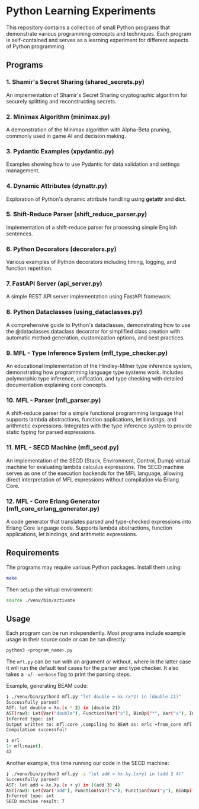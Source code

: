 # Python Learning Experiments

This repository contains a collection of small Python programs that demonstrate various programming concepts and techniques.
Each program is self-contained and serves as a learning experiment for different aspects of Python programming.

## Programs

### 1. Shamir's Secret Sharing (shared_secrets.py)
An implementation of Shamir's Secret Sharing cryptographic algorithm for securely splitting and reconstructing secrets.

### 2. Minimax Algorithm (minimax.py)
A demonstration of the Minimax algorithm with Alpha-Beta pruning, commonly used in game AI and decision making.

### 3. Pydantic Examples (xpydantic.py)
Examples showing how to use Pydantic for data validation and settings management.

### 4. Dynamic Attributes (dynattr.py)
Exploration of Python's dynamic attribute handling using __getattr__ and __dict__.

### 5. Shift-Reduce Parser (shift_reduce_parser.py)
Implementation of a shift-reduce parser for processing simple English sentences.

### 6. Python Decorators (decorators.py)
Various examples of Python decorators including timing, logging, and function repetition.

### 7. FastAPI Server (api_server.py)
A simple REST API server implementation using FastAPI framework.

### 8. Python Dataclasses (using_dataclasses.py)
A comprehensive guide to Python's dataclasses, demonstrating how to use the @dataclasses.dataclass decorator for simplified class creation with automatic method generation, customization options, and best practices.

### 9. MFL - Type Inference System (mfl_type_checker.py)
An educational implementation of the Hindley-Milner type inference system, demonstrating how programming language type systems work. Includes polymorphic type inference, unification, and type checking with detailed documentation explaining core concepts.

### 10. MFL - Parser (mfl_parser.py)
A shift-reduce parser for a simple functional programming language that supports lambda abstractions, function applications, let bindings, and arithmetic expressions. Integrates with the type inference system to provide static typing for parsed expressions.

### 11. MFL - SECD Machine (mfl_secd.py)
An implementation of the SECD (Stack, Environment, Control, Dump) virtual machine for evaluating lambda calculus expressions.
The SECD machine serves as one of the execution backends for the MFL language, allowing direct interpretation of MFL expressions without compilation via Erlang Core.

### 12. MFL - Core Erlang Generator (mfl_core_erlang_generator.py)
A code generator that translates parsed and type-checked expressions into Erlang Core language code. Supports lambda abstractions, function applications, let bindings, and arithmetic expressions.

## Requirements

The programs may require various Python packages. Install them using:

```bash
make
```

Then setup the virtual environment:

```bash
source ./venv/bin/activate
```

## Usage

Each program can be run independently. Most programs include example usage in their source code or can be run directly:

```bash
python3 <program_name>.py
```

The `mfl.py` can be run with an argument or without, where in the latter case it will run the default test cases for the parser and type checker.
It also takes a `-v`/`--verbose` flag to print the parsing steps.

Example, generating BEAM code:

```bash
❯ ./venv/bin/python3 mfl.py "let double = λx.(x*2) in (double 21)"
Successfully parsed!
AST: let double = λx.(x * 2) in (double 21)
AST(raw): Let(Var("double"), Function(Var("x"), BinOp("*", Var("x"), Int(2))), Apply(Var("double"), Int(21)))
Inferred type: int
Output written to: mfl.core ,compiling to BEAM as: erlc +from_core mfl.core
Compilation successful!

❯ erl
1> mfl:main().
42
```

Another example, this time running our code in the SECD machine:

```bash
❯ ./venv/bin/python3 mfl.py -s "let add = λx.λy.(x+y) in (add 3 4)"
Successfully parsed!
AST: let add = λx.λy.(x + y) in ((add 3) 4)
AST(raw): Let(Var("add"), Function(Var("x"), Function(Var("y"), BinOp("+", Var("x"), Var("y")))), Apply(Apply(Var("add"), Int(3)), Int(4)))
Inferred type: int
SECD machine result: 7
```

